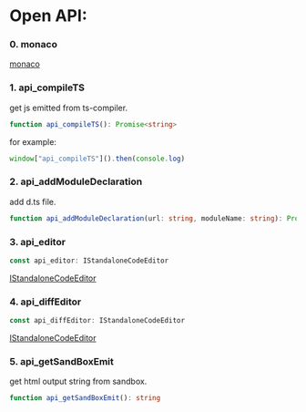 # Open API:

### 0. monaco

[monaco](https://microsoft.github.io/monaco-editor/api/index.html)

### 1. api_compileTS

get js emitted from ts-compiler.

```ts
function api_compileTS(): Promise<string>
```

for example:

```js
window["api_compileTS"]().then(console.log)
```

### 2. api_addModuleDeclaration

add d.ts file.

```ts
function api_addModuleDeclaration(url: string, moduleName: string): Promise<any>
```

### 3. api_editor

```ts
const api_editor: IStandaloneCodeEditor
```

[IStandaloneCodeEditor](https://microsoft.github.io/monaco-editor/api/interfaces/monaco.editor.istandalonecodeeditor.html)

### 4. api_diffEditor

```ts
const api_diffEditor: IStandaloneCodeEditor
```

[IStandaloneCodeEditor](https://microsoft.github.io/monaco-editor/api/interfaces/monaco.editor.istandalonecodeeditor.html)

### 5. api_getSandBoxEmit

get html output string from sandbox.

```ts
function api_getSandBoxEmit(): string
```
